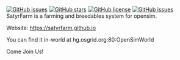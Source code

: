 [![GitHub issues](https://img.shields.io/github/issues/SatyrFarm/SatyrFarm.svg)](https://github.com/SatyrFarm/SatyrFarm/issues)
[![GitHub stars](https://img.shields.io/github/stars/SatyrFarm/SatyrFarm.svg)](https://github.com/SatyrFarm/SatyrFarm/stargazers)
[![GitHub license](https://img.shields.io/github/license/SatyrFarm/SatyrFarm.svg)](https://github.com/SatyrFarm/SatyrFarm)
[![GitHub issues](https://img.shields.io/github/issues/SatyrFarm/SatyrFarm.svg)](https://github.com/SatyrFarm/SatyrFarm/issues)
SatyrFarm is a farming and breedables system for opensim.

Website: https://satyrfarm.github.io

You can find it in-world at hg.osgrid.org:80:OpenSimWorld



Come Join Us!
